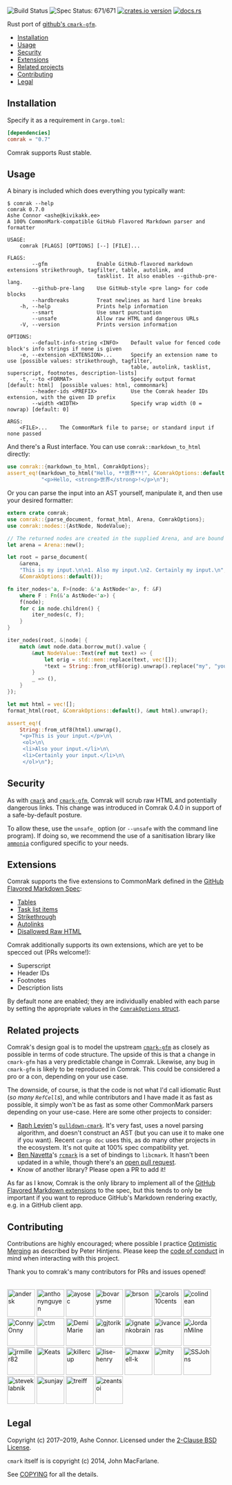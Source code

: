 ![Build Status](https://action-badges.now.sh/kivikakk/comrak) ![Spec
Status: 671/671](https://img.shields.io/badge/specs-671%2F671-brightgreen.svg) [![crates.io
version](https://img.shields.io/crates/v/comrak.svg)](https://crates.io/crates/comrak)
[![docs.rs](https://docs.rs/comrak/badge.svg)](https://docs.rs/comrak)

Rust port of [github's `cmark-gfm`](https://github.com/github/cmark).

  - [Installation](#installation)
  - [Usage](#usage)
  - [Security](#security)
  - [Extensions](#extensions)
  - [Related projects](#related-projects)
  - [Contributing](#contributing)
  - [Legal](#legal)

## Installation

Specify it as a requirement in `Cargo.toml`:

``` toml
[dependencies]
comrak = "0.7"
```

Comrak supports Rust stable.

## Usage

A binary is included which does everything you typically want:

``` console
$ comrak --help
comrak 0.7.0
Ashe Connor <ashe@kivikakk.ee>
A 100% CommonMark-compatible GitHub Flavored Markdown parser and formatter

USAGE:
    comrak [FLAGS] [OPTIONS] [--] [FILE]...

FLAGS:
        --gfm                Enable GitHub-flavored markdown extensions strikethrough, tagfilter, table, autolink, and
                             tasklist. It also enables --github-pre-lang.
        --github-pre-lang    Use GitHub-style <pre lang> for code blocks
        --hardbreaks         Treat newlines as hard line breaks
    -h, --help               Prints help information
        --smart              Use smart punctuation
        --unsafe             Allow raw HTML and dangerous URLs
    -V, --version            Prints version information

OPTIONS:
        --default-info-string <INFO>    Default value for fenced code block's info strings if none is given
    -e, --extension <EXTENSION>...      Specify an extension name to use [possible values: strikethrough, tagfilter,
                                        table, autolink, tasklist, superscript, footnotes, description-lists]
    -t, --to <FORMAT>                   Specify output format [default: html]  [possible values: html, commonmark]
        --header-ids <PREFIX>           Use the Comrak header IDs extension, with the given ID prefix
        --width <WIDTH>                 Specify wrap width (0 = nowrap) [default: 0]

ARGS:
    <FILE>...    The CommonMark file to parse; or standard input if none passed
```

And there's a Rust interface. You can use `comrak::markdown_to_html` directly:

``` rust
use comrak::{markdown_to_html, ComrakOptions};
assert_eq!(markdown_to_html("Hello, **世界**!", &ComrakOptions::default()),
           "<p>Hello, <strong>世界</strong>!</p>\n");
```

Or you can parse the input into an AST yourself, manipulate it, and then use your desired formatter:

``` rust
extern crate comrak;
use comrak::{parse_document, format_html, Arena, ComrakOptions};
use comrak::nodes::{AstNode, NodeValue};

// The returned nodes are created in the supplied Arena, and are bound by its lifetime.
let arena = Arena::new();

let root = parse_document(
    &arena,
    "This is my input.\n\n1. Also my input.\n2. Certainly my input.\n",
    &ComrakOptions::default());

fn iter_nodes<'a, F>(node: &'a AstNode<'a>, f: &F)
    where F : Fn(&'a AstNode<'a>) {
    f(node);
    for c in node.children() {
        iter_nodes(c, f);
    }
}

iter_nodes(root, &|node| {
    match &mut node.data.borrow_mut().value {
        &mut NodeValue::Text(ref mut text) => {
            let orig = std::mem::replace(text, vec![]);
            *text = String::from_utf8(orig).unwrap().replace("my", "your").as_bytes().to_vec();
        }
        _ => (),
    }
});

let mut html = vec![];
format_html(root, &ComrakOptions::default(), &mut html).unwrap();

assert_eq!(
    String::from_utf8(html).unwrap(),
    "<p>This is your input.</p>\n\
     <ol>\n\
     <li>Also your input.</li>\n\
     <li>Certainly your input.</li>\n\
     </ol>\n");
```

## Security

As with [`cmark`](https://github.com/commonmark/cmark) and [`cmark-gfm`](https://github.com/github/cmark-gfm#security),
Comrak will scrub raw HTML and potentially dangerous links. This change was introduced in Comrak 0.4.0 in support of a
safe-by-default posture.

To allow these, use the `unsafe_` option (or `--unsafe` with the command line program). If doing so, we recommend the
use of a sanitisation library like [`ammonia`](https://github.com/notriddle/ammonia) configured specific to your needs.

## Extensions

Comrak supports the five extensions to CommonMark defined in the [GitHub Flavored Markdown
Spec](https://github.github.com/gfm/):

  - [Tables](https://github.github.com/gfm/#tables-extension-)
  - [Task list items](https://github.github.com/gfm/#task-list-items-extension-)
  - [Strikethrough](https://github.github.com/gfm/#strikethrough-extension-)
  - [Autolinks](https://github.github.com/gfm/#autolinks-extension-)
  - [Disallowed Raw HTML](https://github.github.com/gfm/#disallowed-raw-html-extension-)

Comrak additionally supports its own extensions, which are yet to be specced out (PRs welcome\!):

  - Superscript
  - Header IDs
  - Footnotes
  - Description lists

By default none are enabled; they are individually enabled with each parse by setting the appropriate values in the
[`ComrakOptions` struct](https://docs.rs/comrak/newest/comrak/struct.ComrakOptions.html).

## Related projects

Comrak's design goal is to model the upstream [`cmark-gfm`](https://github.com/github/cmark-gfm) as closely as possible
in terms of code structure. The upside of this is that a change in `cmark-gfm` has a very predictable change in Comrak.
Likewise, any bug in `cmark-gfm` is likely to be reproduced in Comrak. This could be considered a pro or a con,
depending on your use case.

The downside, of course, is that the code is not what I'd call idiomatic Rust (*so many `RefCell`s*), and while
contributors and I have made it as fast as possible, it simply won't be as fast as some other CommonMark parsers
depending on your use-case. Here are some other projects to consider:

  - [Raph Levien](https://github.com/raphlinus)'s [`pulldown-cmark`](https://github.com/google/pulldown-cmark). It's
    very fast, uses a novel parsing algorithm, and doesn't construct an AST (but you can use it to make one if you
    want). Recent `cargo doc` uses this, as do many other projects in the ecosystem. It's not quite at 100% spec
    compatibility yet.
  - [Ben Navetta](https://github.com/bnavetta)'s [`rcmark`](https://github.com/bnavetta/rcmark) is a set of bindings to
    `libcmark`. It hasn't been updated in a while, though there's an [open pull
    request](https://github.com/bnavetta/rcmark/pull/2).
  - Know of another library? Please open a PR to add it\!

As far as I know, Comrak is the only library to implement all of the [GitHub Flavored Markdown
extensions](https://github.github.com/gfm) to the spec, but this tends to only be important if you want to reproduce
GitHub's Markdown rendering exactly, e.g. in a GitHub client app.

## Contributing

Contributions are highly encouraged; where possible I practice [Optimistic Merging](http://hintjens.com/blog:106) as
described by Peter Hintjens. Please keep the [code of conduct](CODE_OF_CONDUCT.md) in mind when interacting with this
project.

Thank you to comrak's many contributors for PRs and issues opened\!

<table id='contributors'></table><a class='contributors' title='andersk' href='https://github.com/andersk'><img width='64' src='https://github.com/andersk.png' alt='andersk'></a> <a class='contributors' title='anthonynguyen' href='https://github.com/anthonynguyen'><img width='64' src='https://github.com/anthonynguyen.png' alt='anthonynguyen'></a> <a class='contributors' title='ayosec' href='https://github.com/ayosec'><img width='64' src='https://github.com/ayosec.png' alt='ayosec'></a> <a class='contributors' title='bovarysme' href='https://github.com/bovarysme'><img width='64' src='https://github.com/bovarysme.png' alt='bovarysme'></a> <a class='contributors' title='brson' href='https://github.com/brson'><img width='64' src='https://github.com/brson.png' alt='brson'></a> <a class='contributors' title='carols10cents' href='https://github.com/carols10cents'><img width='64' src='https://github.com/carols10cents.png' alt='carols10cents'></a> <a class='contributors' title='colindean' href='https://github.com/colindean'><img width='64' src='https://github.com/colindean.png' alt='colindean'></a> <a class='contributors' title='ConnyOnny' href='https://github.com/ConnyOnny'><img width='64' src='https://github.com/ConnyOnny.png' alt='ConnyOnny'></a> <a class='contributors' title='ctm' href='https://github.com/ctm'><img width='64' src='https://github.com/ctm.png' alt='ctm'></a> <a class='contributors' title='DemiMarie' href='https://github.com/DemiMarie'><img width='64' src='https://github.com/DemiMarie.png' alt='DemiMarie'></a> <a class='contributors' title='gjtorikian' href='https://github.com/gjtorikian'><img width='64' src='https://github.com/gjtorikian.png' alt='gjtorikian'></a> <a class='contributors' title='ignatenkobrain' href='https://github.com/ignatenkobrain'><img width='64' src='https://github.com/ignatenkobrain.png' alt='ignatenkobrain'></a> <a class='contributors' title='ivanceras' href='https://github.com/ivanceras'><img width='64' src='https://github.com/ivanceras.png' alt='ivanceras'></a> <a class='contributors' title='JordanMilne' href='https://github.com/JordanMilne'><img width='64' src='https://github.com/JordanMilne.png' alt='JordanMilne'></a> <a class='contributors' title='jrmiller82' href='https://github.com/jrmiller82'><img width='64' src='https://github.com/jrmiller82.png' alt='jrmiller82'></a> <a class='contributors' title='Keats' href='https://github.com/Keats'><img width='64' src='https://github.com/Keats.png' alt='Keats'></a> <a class='contributors' title='killercup' href='https://github.com/killercup'><img width='64' src='https://github.com/killercup.png' alt='killercup'></a> <a class='contributors' title='lise-henry' href='https://github.com/lise-henry'><img width='64' src='https://github.com/lise-henry.png' alt='lise-henry'></a> <a class='contributors' title='maxwell-k' href='https://github.com/maxwell-k'><img width='64' src='https://github.com/maxwell-k.png' alt='maxwell-k'></a> <a class='contributors' title='mity' href='https://github.com/mity'><img width='64' src='https://github.com/mity.png' alt='mity'></a> <a class='contributors' title='SSJohns' href='https://github.com/SSJohns'><img width='64' src='https://github.com/SSJohns.png' alt='SSJohns'></a> <a class='contributors' title='steveklabnik' href='https://github.com/steveklabnik'><img width='64' src='https://github.com/steveklabnik.png' alt='steveklabnik'></a> <a class='contributors' title='sunjay' href='https://github.com/sunjay'><img width='64' src='https://github.com/sunjay.png' alt='sunjay'></a> <a class='contributors' title='treiff' href='https://github.com/treiff'><img width='64' src='https://github.com/treiff.png' alt='treiff'></a> <a class='contributors' title='zeantsoi' href='https://github.com/zeantsoi'><img width='64' src='https://github.com/zeantsoi.png' alt='zeantsoi'></a>

## Legal

Copyright (c) 2017–2019, Ashe Connor. Licensed under the [2-Clause BSD
License](https://opensource.org/licenses/BSD-2-Clause).

`cmark` itself is is copyright (c) 2014, John MacFarlane.

See [COPYING](COPYING) for all the details.

